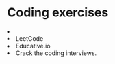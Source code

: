 # Coding exercises 
<li>
        <li> LeetCode 
	<li> Educative.io 
	<li> Crack the coding interviews.
</li>
